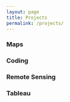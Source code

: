 ```yaml
---
layout: page
title: Projects
permalink: /projects/
---
```

### Maps


### Coding


### Remote Sensing 


### Tableau

